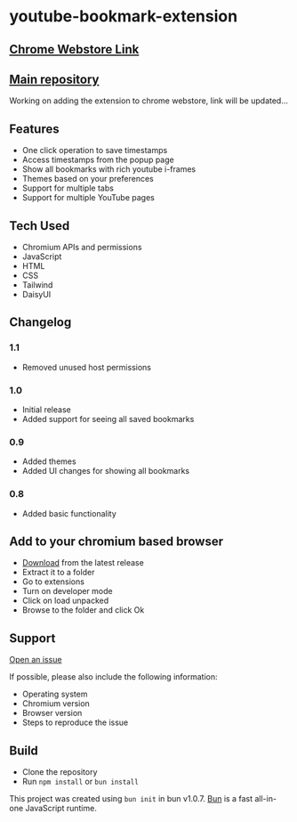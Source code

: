 # youtube-bookmark-extension

## [Chrome Webstore Link](https://chromewebstore.google.com/detail/youtube-bookmarker/klmdcdoegkdbbpkbfaaflmadoiboplbl)

## [Main repository](https://github.com/nirzon47/youtube-bookmark-extension)

Working on adding the extension to chrome webstore, link will be updated...

## Features

- One click operation to save timestamps
- Access timestamps from the popup page
- Show all bookmarks with rich youtube i-frames
- Themes based on your preferences
- Support for multiple tabs
- Support for multiple YouTube pages

## Tech Used

- Chromium APIs and permissions
- JavaScript
- HTML
- CSS
- Tailwind
- DaisyUI

## Changelog

### 1.1

- Removed unused host permissions

### 1.0

- Initial release
- Added support for seeing all saved bookmarks

### 0.9

- Added themes
- Added UI changes for showing all bookmarks

### 0.8

- Added basic functionality

## Add to your chromium based browser

- [Download](https://github.com/nirzon47/youtube-bookmark-extension/releases/latest) from the latest release
- Extract it to a folder
- Go to extensions
- Turn on developer mode
- Click on load unpacked
- Browse to the folder and click Ok

## Support

[Open an issue](https://github.com/nirzon47/youtube-bookmark-extension/issues/new)

If possible, please also include the following information:

- Operating system
- Chromium version
- Browser version
- Steps to reproduce the issue

## Build

- Clone the repository
- Run `npm install` or `bun install`

This project was created using `bun init` in bun v1.0.7. [Bun](https://bun.sh) is a fast all-in-one JavaScript runtime.
